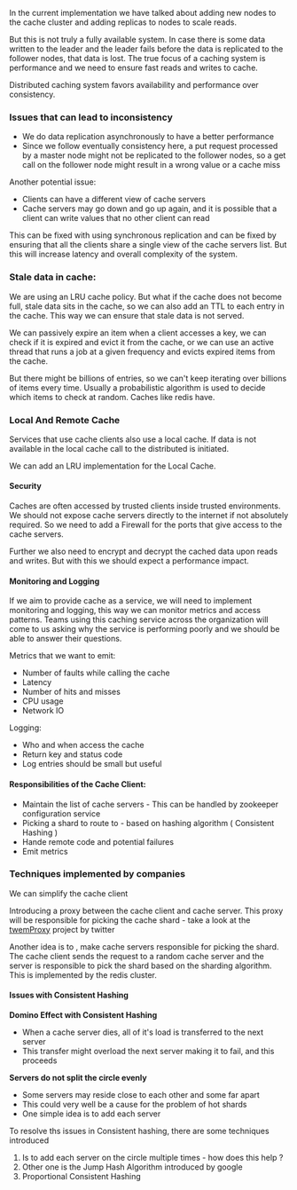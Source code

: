 In the current implementation we have talked about adding new nodes to the cache cluster and adding replicas to nodes to scale reads. 

But this is not truly a fully available system. In case there is some data written to the leader and the leader fails before the data is replicated to the follower nodes, that data is lost. The true focus of a caching system is performance and we need to ensure fast reads and writes to cache. 

Distributed caching system favors availability and performance over consistency.
### Issues that can lead to inconsistency
- We do data replication asynchronously to have a better performance
- Since we follow eventually consistency here, a put request processed by a master node might not be replicated to the follower nodes, so a get call on the follower node might result in a wrong value or a cache miss

Another potential issue:
- Clients can have a different view of cache servers
- Cache servers may go down and go up again, and it is possible that a client can write values that no other client can read

This can be fixed with using synchronous replication and can be fixed by ensuring that all the clients share a single view of the cache servers list. But this will increase latency and overall complexity of the system.

### Stale data in cache: 

We are using an LRU cache policy. But what if the cache does not become full, stale data sits in the cache, so we can also add an TTL to each entry in the cache. This way we can ensure that stale data is not served.

We can passively expire an item when a client accesses a key, we can check if it is expired and evict it from the cache, or we can use an active thread that runs a job at a given frequency and evicts expired items from the cache. 

But there might be billions of entries, so we can't keep iterating over billions of items every time. Usually a probabilistic algorithm is used to decide which items to check at random. Caches like redis have.

### Local And Remote Cache

Services that use cache clients also use a local cache. If data is not available in the local cache call to the distributed is initiated. 

We can add an LRU implementation for the Local Cache.

#### Security

Caches are often accessed by trusted clients inside trusted environments. We should not expose cache servers directly to the internet if not absolutely required. So we need to add a Firewall for the ports that give access to the cache servers. 

Further we also need to encrypt and decrypt the cached data upon reads and writes. But with this we should expect a performance impact. 

#### Monitoring and Logging

If we aim to provide cache as a service, we will need to implement monitoring and logging, this way we can monitor metrics and access patterns. Teams using this caching service across the organization will come to us asking why the service is performing poorly and we should be able to answer their questions. 

Metrics that we want to emit: 
- Number of faults while calling the cache
- Latency
- Number of hits and misses
- CPU usage
- Network IO

Logging:
- Who and when access the cache
- Return key and status code
- Log entries should be small but useful

#### Responsibilities of the Cache Client:
- Maintain the list of cache servers - This can be handled by zookeeper configuration service
- Picking a shard to route to - based on hashing algorithm ( Consistent Hashing )
- Hande remote code and potential failures
- Emit metrics

### Techniques implemented by companies

We can simplify the cache client

Introducing a proxy between the cache client and cache server. This proxy will be responsible for picking the cache shard - take a look at the [twemProxy](https://github.com/twitter/twemproxy?tab=readme-ov-file) project by twitter

Another idea is to , make cache servers responsible for picking the shard.  The cache client sends the request to a random cache server and the server is responsible to pick the shard based on the sharding algorithm. This is implemented by the redis cluster.


#### Issues with Consistent Hashing

**Domino Effect with Consistent Hashing**
- When a cache server dies, all of it's load is transferred to the next server
- This transfer might overload the next server making it to fail, and this proceeds

**Servers do not split the circle evenly**
- Some servers may reside close to each other and some far apart
- This could very well be a cause for the problem of hot shards
- One simple idea is to add each server 

To resolve ths issues in Consistent hashing, there are some techniques introduced

1. Is to add each server on the circle multiple times - how does this help ? 
2. Other one is the Jump Hash Algorithm introduced by google [](https://arxiv.org/pdf/1406.2294)
3. Proportional Consistent Hashing [](https://cs.rice.edu/~as143/COMP480_580_Fall22/scribe/Lec7.pdf)
